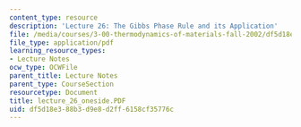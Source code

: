 ```yaml
---
content_type: resource
description: 'Lecture 26: The Gibbs Phase Rule and its Application'
file: /media/courses/3-00-thermodynamics-of-materials-fall-2002/df5d18e388b3d9e8d2ff6158cf35776c_lecture_26_oneside.PDF
file_type: application/pdf
learning_resource_types:
- Lecture Notes
ocw_type: OCWFile
parent_title: Lecture Notes
parent_type: CourseSection
resourcetype: Document
title: lecture_26_oneside.PDF
uid: df5d18e3-88b3-d9e8-d2ff-6158cf35776c
---
```


